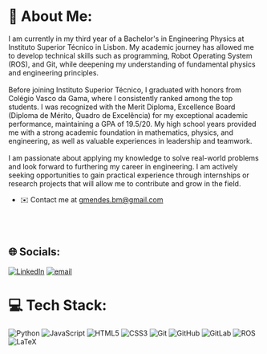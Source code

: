 # 💫 About Me:
I am currently in my third year of a Bachelor's in Engineering Physics at Instituto Superior Técnico in Lisbon. My academic journey has allowed me to develop technical skills such as programming, Robot Operating System (ROS), and Git, while deepening my understanding of fundamental physics and engineering principles.<br><br>Before joining Instituto Superior Técnico, I graduated with honors from Colégio Vasco da Gama, where I consistently ranked among the top students. I was recognized with the Merit Diploma, Excellence Board (Diploma de Mérito, Quadro de Excelência) for my exceptional academic performance, maintaining a GPA of 19.5/20. My high school years provided me with a strong academic foundation in mathematics, physics, and engineering, as well as valuable experiences in leadership and teamwork.<br><br>I am passionate about applying my knowledge to solve real-world problems and look forward to furthering my career in engineering. I am actively seeking opportunities to gain practical experience through internships or research projects that will allow me to contribute and grow in the field.

* ✉️  Contact me at [gmendes.bm@gmail.com](mailto:gmendes.bm@gmail.com)

<br><br>

## 🌐 Socials:
[![LinkedIn](https://img.shields.io/badge/LinkedIn-%230077B5.svg?logo=linkedin&logoColor=white)](https://linkedin.com/in/gmendes-bm) [![email](https://img.shields.io/badge/Email-D14836?logo=gmail&logoColor=white)](mailto:gmendes.bm@gmail.com) 

# 💻 Tech Stack:
![Python](https://img.shields.io/badge/python-3670A0?style=for-the-badge&logo=python&logoColor=ffdd54) ![JavaScript](https://img.shields.io/badge/javascript-%23323330.svg?style=for-the-badge&logo=javascript&logoColor=%23F7DF1E) ![HTML5](https://img.shields.io/badge/html5-%23E34F26.svg?style=for-the-badge&logo=html5&logoColor=white) ![CSS3](https://img.shields.io/badge/css3-%231572B6.svg?style=for-the-badge&logo=css3&logoColor=white) ![Git](https://img.shields.io/badge/git-%23F05033.svg?style=for-the-badge&logo=git&logoColor=white) ![GitHub](https://img.shields.io/badge/github-%23121011.svg?style=for-the-badge&logo=github&logoColor=white) ![GitLab](https://img.shields.io/badge/gitlab-%23181717.svg?style=for-the-badge&logo=gitlab&logoColor=white) ![ROS](https://img.shields.io/badge/ros-%230A0FF9.svg?style=for-the-badge&logo=ros&logoColor=white) ![LaTeX](https://img.shields.io/badge/latex-%23008080.svg?style=for-the-badge&logo=latex&logoColor=white)

<!-- Proudly created with GPRM ( https://gprm.itsvg.in ) -->
